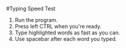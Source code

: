 ﻿#Typing Speed Test

1. Run the program. 
2. Press left CTRL when you're ready.
3. Type highlighted words as fast as you can.
4. Use spacebar after each word you typed. 
